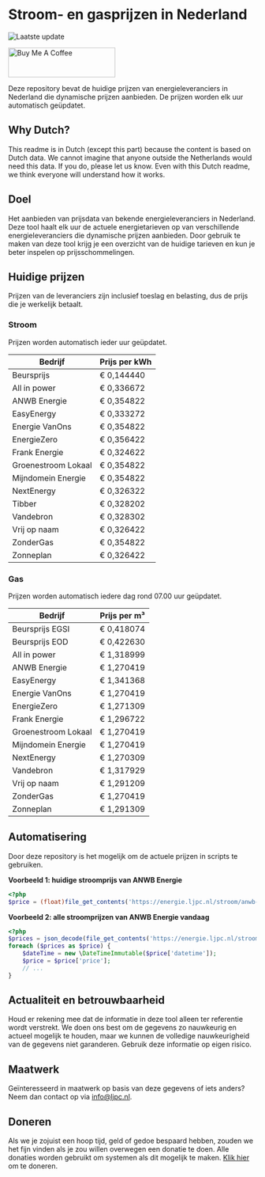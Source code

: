 # Stroom- en gasprijzen in Nederland

![Laatste update](https://img.shields.io/badge/laatste%20update-2024--10--28%2019%3A00%20CET-brightgreen)

<a href="https://www.buymeacoffee.com/Lars-" target="_blank"><img src="https://cdn.buymeacoffee.com/buttons/v2/default-orange.png" alt="Buy Me A Coffee" height="60" style="height: 60px !important;width: 217px !important;" ></a>

Deze repository bevat de huidige prijzen van energieleveranciers in Nederland die dynamische prijzen aanbieden. De prijzen worden elk uur automatisch geüpdatet.

## Why Dutch?

This readme is in Dutch (except this part) because the content is based on Dutch data. We cannot imagine that anyone outside the Netherlands would need this data. If you do, please let us know. Even with this Dutch readme, we think
everyone will understand how it works.

## Doel

Het aanbieden van prijsdata van bekende energieleveranciers in Nederland. Deze tool haalt elk uur de actuele energietarieven op van verschillende energieleveranciers die dynamische prijzen aanbieden. Door gebruik te maken van deze tool
krijg je een overzicht van de huidige tarieven en kun je beter inspelen op prijsschommelingen.

## Huidige prijzen

Prijzen van de leveranciers zijn inclusief toeslag en belasting, dus de prijs die je werkelijk betaalt.

### Stroom

Prijzen worden automatisch ieder uur geüpdatet.

 Bedrijf | Prijs per kWh 
---------|---------------
Beursprijs | € 0,144440
All in power | € 0,336672
ANWB Energie | € 0,354822
EasyEnergy | € 0,333272
Energie VanOns | € 0,354822
EnergieZero | € 0,356422
Frank Energie | € 0,324622
Groenestroom Lokaal | € 0,354822
Mijndomein Energie | € 0,354822
NextEnergy | € 0,326322
Tibber | € 0,328202
Vandebron | € 0,328302
Vrij op naam | € 0,326422
ZonderGas | € 0,354822
Zonneplan | € 0,326422


### Gas

Prijzen worden automatisch iedere dag rond 07.00 uur geüpdatet.

 Bedrijf | Prijs per m³ 
---------|--------------
Beursprijs EGSI | € 0,418074
Beursprijs EOD | € 0,422630
All in power | € 1,318999
ANWB Energie | € 1,270419
EasyEnergy | € 1,341368
Energie VanOns | € 1,270419
EnergieZero | € 1,271309
Frank Energie | € 1,296722
Groenestroom Lokaal | € 1,270419
Mijndomein Energie | € 1,270419
NextEnergy | € 1,270309
Vandebron | € 1,317929
Vrij op naam | € 1,291209
ZonderGas | € 1,270419
Zonneplan | € 1,291309


## Automatisering

Door deze repository is het mogelijk om de actuele prijzen in scripts te gebruiken.

**Voorbeeld 1: huidige stroomprijs van ANWB Energie**

```php
<?php
$price = (float)file_get_contents('https://energie.ljpc.nl/stroom/anwb-energie-nu.txt');

```

**Voorbeeld 2: alle stroomprijzen van ANWB Energie vandaag**

```php
<?php
$prices = json_decode(file_get_contents('https://energie.ljpc.nl/stroom/all-in-power-vandaag.json'),true);
foreach ($prices as $price) {
    $dateTime = new \DateTimeImmutable($price['datetime']);
    $price = $price['price'];
    // ...
}
```

## Actualiteit en betrouwbaarheid

Houd er rekening mee dat de informatie in deze tool alleen ter referentie wordt verstrekt. We doen ons best om de gegevens zo nauwkeurig en actueel mogelijk te houden, maar we kunnen de volledige nauwkeurigheid van de gegevens niet
garanderen. Gebruik deze informatie op eigen risico.

## Maatwerk

Geïnteresseerd in maatwerk op basis van deze gegevens of iets anders? Neem dan contact op
via [info@ljpc.nl](mailto:info@ljpc.nl?subject=Energie%20prijzen).

## Doneren

Als we je zojuist een hoop tijd, geld of gedoe bespaard hebben, zouden we het fijn vinden als je zou willen overwegen een
donatie te doen. Alle donaties worden gebruikt om systemen als dit mogelijk te
maken. [Klik hier](https://www.buymeacoffee.com/Lars-) om te doneren.
